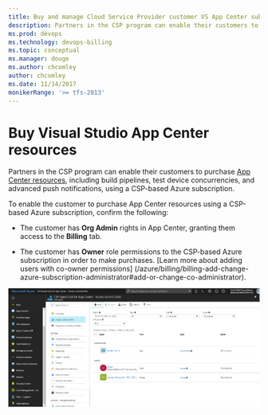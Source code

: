 ```yaml
---
title: Buy and manage Cloud Service Provider customer VS App Center subscriptions
description: Partners in the CSP program can enable their customers to purchase Visual Studio App Center resources.
ms.prod: devops
ms.technology: devops-billing
ms.topic: conceptual
ms.manager: douge
ms.author: chcomley
author: chcomley
ms.date: 11/14/2017
monikerRange: '>= tfs-2013'
---
```

# Buy Visual Studio App Center resources

Partners in the CSP program can enable their customers to purchase [App Center resources](http://visualstudio.microsoft.com/app-center/),
including build pipelines, test device concurrencies, and advanced push notifications, using a CSP-based Azure subscription.

To enable the customer to purchase App Center resources using a CSP-based Azure subscription, confirm the following:

* The customer has **Org Admin** rights in App Center, granting them access to the **Billing** tab.

* The customer has **Owner** role permissions to the CSP-based Azure subscription in order to make purchases. [Learn more about adding users with co-owner permissions] (/azure/billing/billing-add-change-azure-subscription-administrator#add-or-change-co-administrator).

 ![Get co-owner role permissions through the Azure Portal](../_img/csp/app-center-permissions.png)
